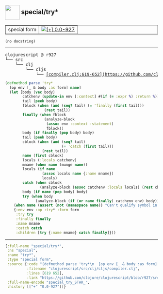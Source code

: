 ## <img width="48px" valign="middle" src="http://i.imgur.com/Hi20huC.png"> special/try\*

 <table border="1">
<tr>
<td>special form</td>
<td><a href="https://github.com/cljsinfo/api-refs/tree/0.0-927"><img valign="middle" alt="[+] 0.0-927" src="https://img.shields.io/badge/+-0.0--927-lightgrey.svg"></a> </td>
</tr>
</table>

 <samp>
</samp>

```
(no docstring)
```

---

 <pre>
clojurescript @ r927
└── src
    └── clj
        └── cljs
            └── <ins>[compiler.clj:619-652](https://github.com/clojure/clojurescript/blob/r927/src/clj/cljs/compiler.clj#L619-L652)</ins>
</pre>

```clj
(defmethod parse 'try*
  [op env [_ & body :as form] name]
  (let [body (vec body)
        catchenv (update-in env [:context] #(if (= :expr %) :return %))
        tail (peek body)
        fblock (when (and (seq? tail) (= 'finally (first tail)))
                  (rest tail))
        finally (when fblock
                  (analyze-block
                   (assoc env :context :statement)
                   fblock))
        body (if finally (pop body) body)
        tail (peek body)
        cblock (when (and (seq? tail)
                          (= 'catch (first tail)))
                 (rest tail))
        name (first cblock)
        locals (:locals catchenv)
        mname (when name (munge name))
        locals (if name
                 (assoc locals name {:name mname})
                 locals)
        catch (when cblock
                (analyze-block (assoc catchenv :locals locals) (rest cblock)))
        body (if name (pop body) body)
        try (when body
              (analyze-block (if (or name finally) catchenv env) body))]
    (when name (assert (not (namespace name)) "Can't qualify symbol in catch"))
    {:env env :op :try* :form form
     :try try
     :finally finally
     :name mname
     :catch catch
     :children [try {:name mname} catch finally]}))
```


---

```clj
{:full-name "special/try*",
 :ns "special",
 :name "try*",
 :type "special form",
 :source {:code "(defmethod parse 'try*\n  [op env [_ & body :as form] name]\n  (let [body (vec body)\n        catchenv (update-in env [:context] #(if (= :expr %) :return %))\n        tail (peek body)\n        fblock (when (and (seq? tail) (= 'finally (first tail)))\n                  (rest tail))\n        finally (when fblock\n                  (analyze-block\n                   (assoc env :context :statement)\n                   fblock))\n        body (if finally (pop body) body)\n        tail (peek body)\n        cblock (when (and (seq? tail)\n                          (= 'catch (first tail)))\n                 (rest tail))\n        name (first cblock)\n        locals (:locals catchenv)\n        mname (when name (munge name))\n        locals (if name\n                 (assoc locals name {:name mname})\n                 locals)\n        catch (when cblock\n                (analyze-block (assoc catchenv :locals locals) (rest cblock)))\n        body (if name (pop body) body)\n        try (when body\n              (analyze-block (if (or name finally) catchenv env) body))]\n    (when name (assert (not (namespace name)) \"Can't qualify symbol in catch\"))\n    {:env env :op :try* :form form\n     :try try\n     :finally finally\n     :name mname\n     :catch catch\n     :children [try {:name mname} catch finally]}))",
          :filename "clojurescript/src/clj/cljs/compiler.clj",
          :lines [619 652],
          :link "https://github.com/clojure/clojurescript/blob/r927/src/clj/cljs/compiler.clj#L619-L652"},
 :full-name-encode "special_try_STAR_",
 :history [["+" "0.0-927"]]}

```
